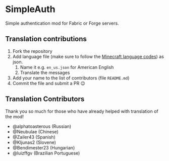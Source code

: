 # SimpleAuth
Simple authentication mod for Fabric or Forge servers.

## Translation contributions
1. Fork the repository
2. Add language file (make sure to follow the [Minecraft language codes](https://minecraft.gamepedia.com/Language)) as json.
    1. Name it e.g. `en_us.json` for American English
    2. Translate the messages
3. Add your name to the list of contributors (file `README.md`)
4. Commit the file and submit a PR :wink:

## Translation Contributors
Thank you so much for those who have already helped with translation of the mod!
* @alphatoasterous (Russian)
* @Neubulae (Chinese)
* @Zailer43 (Spanish)
* @Kljunas2 (Slovene)
* @Bendimester23 (Hungarian)
* @luizffgv (Brazilian Portuguese)
